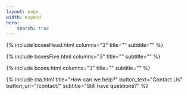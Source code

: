 ```yaml
---
layout: page
width: expand
hero:
    search: true
---
```


{% include boxesHead.html columns="3" title="" subtitle="" %}

{% include boxesFive.html columns="3" title="" subtitle="" %}

{% include boxes.html columns="3" title="" subtitle="" %}

<!-- {% include featured.html tag="featured" title="Popular Articles" subtitle="Selected featured articles to get you started fast in Jekyll" %}

{% include videos.html columns="2" title="Video Tutorials" subtitle="Watch screencasts to get you started fast with Jekyll" %}

{% include faqs.html multiple="true" title="Frequently asked questions" category="presale" subtitle="Find quicke answers to frequent pre-sale questions asked by customers" %}

{% include team.html authors="evan, john, sara, alex, tom, daniel" title="We are here to help" subtitle="Our team is just an email away ready to answer your questions" %} -->

{% include cta.html title="How can we help?" button_text="Contact Us" button_url="/contact/" subtitle="Still have questions?" %}

